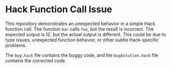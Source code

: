 # Hack Function Call Issue

This repository demonstrates an unexpected behavior in a simple Hack function call. The function `bar` calls `foo`, but the result is incorrect. The expected output is 12, but the actual output is different.  This could be due to type issues, unexpected function behavior, or other subtle Hack-specific problems.

The `bug.hack` file contains the buggy code, and the `bugSolution.hack` file contains the corrected code.